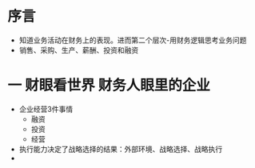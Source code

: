 # 序言
- 知道业务活动在财务上的表现。进而第二个层次-用财务逻辑思考业务问题
- 销售、采购、生产、薪酬、投资和融资
# 一 财眼看世界 财务人眼里的企业
- 企业经营3件事情
	- 融资
	- 投资
	- 经营
- 执行能力决定了战略选择的结果：外部环境、战略选择、战略执行
- 
